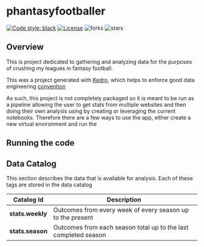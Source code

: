 # phantasyfootballer

[![Code style: black](https://img.shields.io/badge/code%20style-black-000000.svg)](https://github.com/psf/black)
[![License](https://img.shields.io/badge/license-Apache%202.0-blue.svg)](https://opensource.org/licenses/Apache-2.0)
![forks](https://img.shields.io/github/forks/MLDERES/phantasyfootballer)
![stars](https://img.shields.io/github/stars/MLDERES/phantasyfootballer)


## Overview

This is project dedicated to gathering and analyzing data for the purposes of crushing my leagues in fantasy football.

This was a project generated with [Kedro](https://kedro.readthedocs.io), which helps to enforce good data engineering
[convention](https://kedro.readthedocs.io/en/stable/06_resources/01_faq.html#what-is-data-engineering-convention)

As such, this project is not completely packaged so it is meant to be run as a pipeline allowing the user to get stats from multiple websites and then doing their own analysis using by creating or leveraging the current notebooks.  Therefore there are a few ways to use the app, either create a new virtual environment and run the

## Running the code

## Data Catalog

This section describes the data that is available for analysis.  Each of these tags are stored in the data catalog

|Catalog Id|Description|
|---------------|------------------------------------------------|
|**stats.weekly**| Outcomes from every week of every season up to the present
|**stats.season**| Outcomes from each season total up to the last completed season
